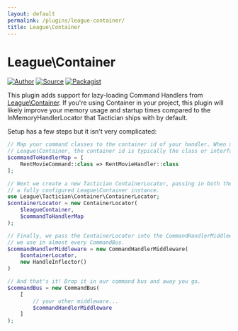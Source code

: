 ```yaml
---
layout: default
permalink: /plugins/league-container/
title: League\Container
---
```


# League\Container

[![Author](http://img.shields.io/badge/author-@NigelGreenway-blue.svg?style=flat-square)](https://twitter.com/nigelgreenway)
[![Source](http://img.shields.io/badge/source-league/tactician--container-blue.svg?style=flat-square)](https://github.com/thephpleague/tactician-container)
[![Packagist](http://img.shields.io/packagist/v/league/tactician-container.svg?style=flat-square)](https://packagist.org/packages/league/tactician-container)

This plugin adds support for lazy-loading Command Handlers from [League\Container](http://container.thephpleague.com/). If you're using Container in your project, this plugin will likely improve your memory usage and startup times compared to the InMemoryHandlerLocator that Tactician ships with by default.
  
Setup has a few steps but it isn't very complicated:

~~~php
// Map your command classes to the container id of your handler. When using
// League\Container, the container id is typically the class or interface name
$commandToHandlerMap = [
    RentMovieCommand::class => RentMovieHandler::class
];

// Next we create a new Tactician ContainerLocator, passing in both the map and
// a fully configured League\Container instance.
use League\Tactician\Container\ContainerLocator;
$containerLocator = new ContainerLocator(
    $leagueContainer, 
    $commandToHandlerMap
);

// Finally, we pass the ContainerLocator into the CommandHandlerMiddleware that
// we use in almost every CommandBus.
$commandHandlerMiddleware = new CommandHandlerMiddleware(
    $containerLocator,
    new HandleInflector()
)

// And that's it! Drop it in our command bus and away you go.
$commandBus = new CommandBus(
    [
        // your other middleware...
        $commandHandlerMiddleware    
    ]
);
~~~
